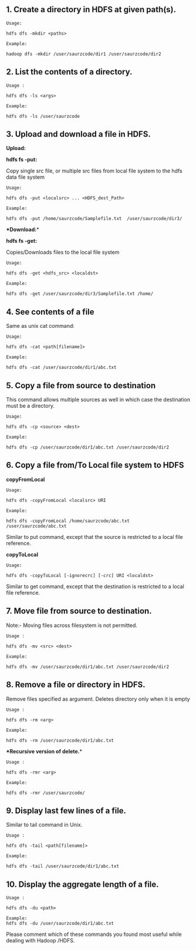 ## 1. Create a directory in HDFS at given path(s).

```
Usage:
```

```
hdfs dfs -mkdir <paths>
```

```
Example:
```

```
hadoop dfs -mkdir /user/saurzcode/dir1 /user/saurzcode/dir2
```

## 2.  List the contents of a directory.

```
Usage :
```

```
hdfs dfs -ls <args>
```

```
Example:
```

```
hdfs dfs -ls /user/saurzcode
```

## 3. Upload and download a file in HDFS.

**Upload:**

**hdfs fs -put:**

Copy single src file, or multiple src files from local file system to the hdfs data file system

```
Usage:
```

```
hdfs dfs -put <localsrc> ... <HDFS_dest_Path>
```

```
Example:
```

```
hdfs dfs -put /home/saurzcode/Samplefile.txt  /user/saurzcode/dir3/
```

**\*Download:***

**hdfs fs -get:**

Copies/Downloads files to the local file system

```
Usage:
```

```
hdfs dfs -get <hdfs_src> <localdst>
```

```
Example:
```

```
hdfs dfs -get /user/saurzcode/dir3/Samplefile.txt /home/
```

## 4. See contents of a file

Same as unix cat command:

```
Usage:
```

```
hdfs dfs -cat <path[filename]>
```

```
Example:
```

```
hdfs dfs -cat /user/saurzcode/dir1/abc.txt
```

## 5. Copy a file from source to destination

This command allows multiple sources as well in which case the destination must be a directory.

```
Usage:
```

```
hdfs dfs -cp <source> <dest>
```

```
Example:
```

```
hdfs dfs -cp /user/saurzcode/dir1/abc.txt /user/saurzcode/dir2
```

## 6. Copy a file from/To Local file system to HDFS

**copyFromLocal**

```
Usage:
```

```
hdfs dfs -copyFromLocal <localsrc> URI
```

```
Example:
```

```
hdfs dfs -copyFromLocal /home/saurzcode/abc.txt  /user/saurzcode/abc.txt
```

Similar to put command, except that the source is restricted to a local file reference.

**copyToLocal**

```
Usage:
```

```
hdfs dfs -copyToLocal [-ignorecrc] [-crc] URI <localdst>
```

Similar to get command, except that the destination is restricted to a local file reference.

## 7. Move file from source to destination.

Note:- Moving files across filesystem is not permitted.

```
Usage :
```

```
hdfs dfs -mv <src> <dest>
```

```
Example:
```

```
hdfs dfs -mv /user/saurzcode/dir1/abc.txt /user/saurzcode/dir2
```

## 8. Remove a file or directory in HDFS.

Remove files specified as argument. Deletes directory only when it is empty

```
Usage :
```

```
hdfs dfs -rm <arg>
```

```
Example:
```

```
hdfs dfs -rm /user/saurzcode/dir1/abc.txt
```

**\*Recursive version of delete.***

```
Usage :
```

```
hdfs dfs -rmr <arg>
```

```
Example:
```

```
hdfs dfs -rmr /user/saurzcode/
```

## 9. Display last few lines of a file.

Similar to tail command in Unix.

```
Usage :
```

```
hdfs dfs -tail <path[filename]>
```

```
Example:
```

```
hdfs dfs -tail /user/saurzcode/dir1/abc.txt
```

## 10. Display the aggregate length of a file.

```
Usage :
```

```
hdfs dfs -du <path>
```

```
Example:
hdfs dfs -du /user/saurzcode/dir1/abc.txt
```

Please comment which of these commands you found most useful while dealing with Hadoop /HDFS.